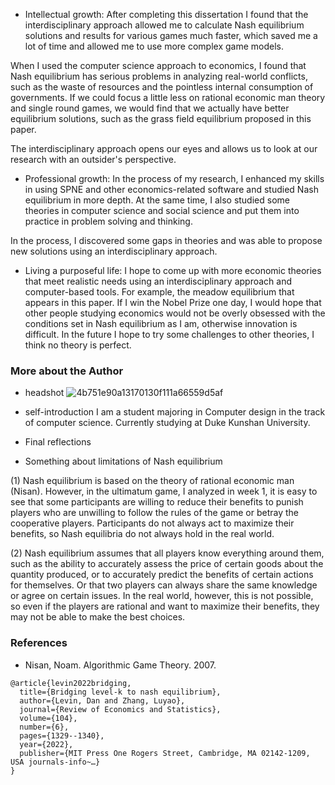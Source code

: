 - Intellectual growth:
After completing this dissertation I found that the interdisciplinary approach allowed me to calculate Nash equilibrium solutions and results for various games much faster, which saved me a lot of time and allowed me to use more complex game models.

When I used the computer science approach to economics, I found that Nash equilibrium has serious problems in analyzing real-world conflicts, such as the waste of resources and the pointless internal consumption of governments. If we could focus a little less on rational economic man theory and single round games, we would find that we actually have better equilibrium solutions, such as the grass field equilibrium proposed in this paper.

The interdisciplinary approach opens our eyes and allows us to look at our research with an outsider's perspective.
- Professional growth:
In the process of my research, I enhanced my skills in using SPNE and other economics-related software and studied Nash equilibrium in more depth. At the same time, I also studied some theories in computer science and social science and put them into practice in problem solving and thinking.

In the process, I discovered some gaps in theories and was able to propose new solutions using an interdisciplinary approach.
- Living a purposeful life:
I hope to come up with more economic theories that meet realistic needs using an interdisciplinary approach and computer-based tools. For example, the meadow equilibrium that appears in this paper. If I win the Nobel Prize one day, I would hope that other people studying economics would not be overly obsessed with the conditions set in Nash equilibrium as I am, otherwise innovation is difficult. In the future I hope to try some challenges to other theories, I think no theory is perfect.
### More about the Author
- headshot
![4b751e90a13170130f111a66559d5af](https://user-images.githubusercontent.com/124484841/230754135-b3fa32be-518b-40e8-83b3-aaff65028b30.jpg)

- self-introduction
  I am a student majoring in Computer design in the track of computer science. Currently studying at Duke Kunshan University.
- Final reflections 
 - Something about limitations of Nash equilibrium

(1) Nash equilibrium is based on the theory of rational economic man (Nisan). However, in the ultimatum game, I analyzed in week 1, it is easy to see that some participants are willing to reduce their benefits to punish players who are unwilling to follow the rules of the game or betray the cooperative players. Participants do not always act to maximize their benefits, so Nash equilibria do not always hold in the real world.

(2) Nash equilibrium assumes that all players know everything around them, such as the ability to accurately assess the price of certain goods about the quantity produced, or to accurately predict the benefits of certain actions for themselves. Or that two players can always share the same knowledge or agree on certain issues. In the real world, however, this is not possible, so even if the players are rational and want to maximize their benefits, they may not be able to make the best choices.
### References

- Nisan, Noam. Algorithmic Game Theory. 2007.



```
@article{levin2022bridging,
  title={Bridging level-k to nash equilibrium},
  author={Levin, Dan and Zhang, Luyao},
  journal={Review of Economics and Statistics},
  volume={104},
  number={6},
  pages={1329--1340},
  year={2022},
  publisher={MIT Press One Rogers Street, Cambridge, MA 02142-1209, USA journals-info~…}
}
```

